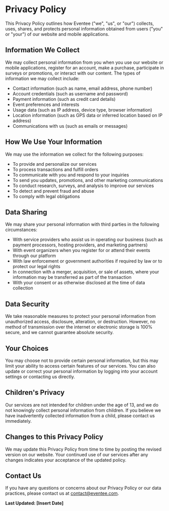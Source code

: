 # Privacy Policy

This Privacy Policy outlines how Eventee ("we", "us", or "our") collects, uses,
shares, and protects personal information obtained from users ("you" or "your")
of our website and mobile applications.

## Information We Collect

We may collect personal information from you when you use our website or mobile
applications, register for an account, make a purchase, participate in surveys
or promotions, or interact with our content. The types of information we may
collect include:

- Contact information (such as name, email address, phone number)
- Account credentials (such as username and password)
- Payment information (such as credit card details)
- Event preferences and interests
- Usage data (such as IP address, device type, browser information)
- Location information (such as GPS data or inferred location based on IP
  address)
- Communications with us (such as emails or messages)

## How We Use Your Information

We may use the information we collect for the following purposes:

- To provide and personalize our services
- To process transactions and fulfill orders
- To communicate with you and respond to your inquiries
- To send you updates, promotions, and other marketing communications
- To conduct research, surveys, and analysis to improve our services
- To detect and prevent fraud and abuse
- To comply with legal obligations

## Data Sharing

We may share your personal information with third parties in the following
circumstances:

- With service providers who assist us in operating our business (such as
  payment processors, hosting providers, and marketing partners)
- With event organizers when you register for or attend their events through our
  platform
- With law enforcement or government authorities if required by law or to
  protect our legal rights
- In connection with a merger, acquisition, or sale of assets, where your
  information may be transferred as part of the transaction
- With your consent or as otherwise disclosed at the time of data collection

## Data Security

We take reasonable measures to protect your personal information from
unauthorized access, disclosure, alteration, or destruction. However, no method
of transmission over the internet or electronic storage is 100% secure, and we
cannot guarantee absolute security.

## Your Choices

You may choose not to provide certain personal information, but this may limit
your ability to access certain features of our services. You can also update or
correct your personal information by logging into your account settings or
contacting us directly.

## Children's Privacy

Our services are not intended for children under the age of 13, and we do not
knowingly collect personal information from children. If you believe we have
inadvertently collected information from a child, please contact us immediately.

## Changes to this Privacy Policy

We may update this Privacy Policy from time to time by posting the revised
version on our website. Your continued use of our services after any changes
indicates your acceptance of the updated policy.

## Contact Us

If you have any questions or concerns about our Privacy Policy or our data
practices, please contact us at
[contact@eventee.com](mailto:contact@eventee.com).

**Last Updated: [Insert Date]**
